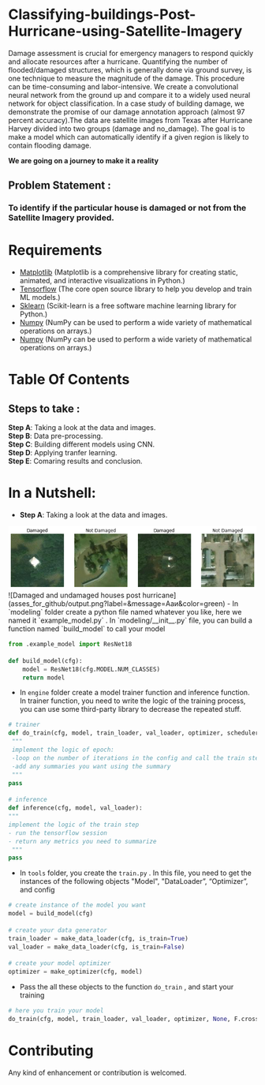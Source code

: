 # Classifying-buildings-Post-Hurricane-using-Satellite-Imagery

Damage assessment is crucial for emergency managers to respond quickly and allocate resources after a hurricane. Quantifying the number of flooded/damaged structures, which is generally done via ground survey, is one technique to measure the magnitude of the damage. This procedure can be time-consuming and labor-intensive. We create a convolutional neural network from the ground up and compare it to a widely used neural network for object classification. In a case study of building damage, we demonstrate the promise of our damage annotation approach (almost 97 percent accuracy).The data are satellite images from Texas after Hurricane Harvey divided into two groups (damage and no_damage). The goal is to make a model which can automatically identify if a given region is likely to contain flooding damage.

**We are going on a journey to make it a reality**

## Problem Statement :<br>
### To identify if the particular house is damaged or not from the Satellite Imagery provided. <br>


# Requirements
- [Matplotlib](https://matplotlib.org/) (Matplotlib is a comprehensive library for creating static, animated, and interactive visualizations in Python.)
- [Tensorflow](https://www.tensorflow.org/) (The core open source library to help you develop and train ML models.) 
- [Sklearn](https://scikit-learn.org/) (Scikit-learn is a free software machine learning library for Python.)
- [Numpy](https://numpy.org/) (NumPy can be used to perform a wide variety of mathematical operations on arrays.)
- [Numpy](https://numpy.org/) (NumPy can be used to perform a wide variety of mathematical operations on arrays.)

# Table Of Contents
## Steps to take : <br>
<b>Step A</b>: Taking a look at the data and images.<br>
<b>Step B</b>: Data pre-processing.<br>
<b>Step C</b>: Building different models using CNN.<br>
<b>Step D</b>: Applying tranfer learning.<br>
<b>Step E</b>: Comaring results and conclusion.<br>

# In a Nutshell:
- <b>Step A</b>: Taking a look at the data and images.<br>
<img src= "asses_for_github/output.png" style="background-color: white;">
![Damaged and undamaged houses post hurricane](asses_for_github/output.png?label=&message=Ааи&color=green) 
- In `modeling`  folder create a python file named whatever you like, here we named it `example_model.py` . In `modeling/__init__.py` file, you can build a function named `build_model` to call your model

```python
from .example_model import ResNet18

def build_model(cfg):
    model = ResNet18(cfg.MODEL.NUM_CLASSES)
    return model
``` 

   
- In `engine`  folder create a model trainer function and inference function. In trainer function, you need to write the logic of the training process, you can use some third-party library to decrease the repeated stuff.

```python
# trainer
def do_train(cfg, model, train_loader, val_loader, optimizer, scheduler, loss_fn):
 """
 implement the logic of epoch:
 -loop on the number of iterations in the config and call the train step
 -add any summaries you want using the summary
 """
pass

# inference
def inference(cfg, model, val_loader):
"""
implement the logic of the train step
- run the tensorflow session
- return any metrics you need to summarize
 """
pass
```

- In `tools`  folder, you create the `train.py` .  In this file, you need to get the instances of the following objects "Model",  "DataLoader”, “Optimizer”, and config
```python
# create instance of the model you want
model = build_model(cfg)

# create your data generator
train_loader = make_data_loader(cfg, is_train=True)
val_loader = make_data_loader(cfg, is_train=False)

# create your model optimizer
optimizer = make_optimizer(cfg, model)
```

- Pass the all these objects to the function `do_train` , and start your training
```python
# here you train your model
do_train(cfg, model, train_loader, val_loader, optimizer, None, F.cross_entropy)
```






# Contributing
Any kind of enhancement or contribution is welcomed.






